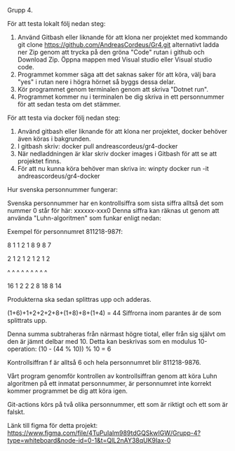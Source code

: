 Grupp 4.

För att testa lokalt följ nedan steg:

1.  Använd Gitbash eller liknande för att klona ner projektet med kommando git clone https://github.com/AndreasCordeus/Gr4.git alternativt ladda ner Zip genom att trycka på den gröna "Code" rutan i github och Download Zip.
    Öppna mappen med Visual studio eller Visual studio code.
2. Programmet kommer säga att det saknas saker för att köra, välj bara "yes" i rutan nere i högra hörnet så byggs dessa delar.
3.  Kör programmet genom terminalen genom att skriva "Dotnet run".
4.  Programmet kommer nu i terminalen be dig skriva in ett personnummer för att sedan testa om det stämmer.

För att testa via docker följ nedan steg:
1. Använd gitbash eller liknande för att klona ner projektet, docker behöver även köras i bakgrunden.
2. I gitbash skriv: docker pull andreascordeus/gr4-docker
3. När nedladdningen är klar skriv docker images i Gitbash för att se att projektet finns.
4. För att nu kunna köra behöver man skriva in: winpty docker run -it andreascordeus/gr4-docker



Hur svenska personnummer fungerar:

Svenska personnummer har en kontrollsiffra som sista siffra alltså det som nummer 0 står för här: xxxxxx-xxx0 Denna siffra kan räknas ut genom att använda "Luhn-algoritmen" som funkar enligt nedan:

Exempel för personnumret 811218-987f:

8 1 1 2 1 8 9 8 7

2 1 2 1 2 1 2 1 2

^ ^ ^ ^ ^ ^ ^ ^ ^ 

16 1 2 2 2 8 18 8 14

Produkterna ska sedan splittras upp och adderas.

(1+6)+1+2+2+2+8+(1+8)+8+(1+4) = 44 Siffrorna inom parantes är de som splittrats upp.

Denna summa subtraheras från närmast högre tiotal, eller från sig självt om den är jämnt delbar med 10. Detta kan beskrivas som en modulus 10-operation: (10 - (44 % 10)) % 10 = 6

Kontrollsiffran f är alltså 6 och hela personnumret blir 811218-9876.

Vårt program genomför kontrollen av kontrollsiffran genom att köra Luhn algoritmen på ett inmatat personnummer, är personnumret inte korrekt kommer programmet be dig att köra igen.

Git-actions körs på två olika personnummer, ett som är riktigt och ett som är falskt.

Länk till figma för detta projekt:
https://www.figma.com/file/4TuPuIaIm989tdGQSkwIGW/Grupp-4?type=whiteboard&node-id=0-1&t=QlL2nAY38qUK9Iax-0
